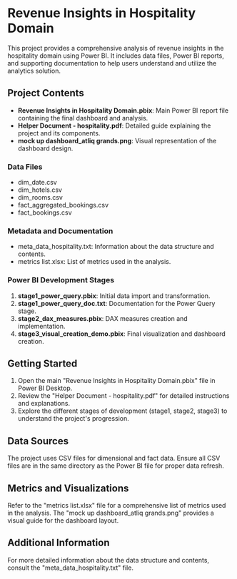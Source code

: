 

# Revenue Insights in Hospitality Domain

This project provides a comprehensive analysis of revenue insights in the hospitality domain using Power BI. It includes data files, Power BI reports, and supporting documentation to help users understand and utilize the analytics solution.

## Project Contents

- **Revenue Insights in Hospitality Domain.pbix**: Main Power BI report file containing the final dashboard and analysis.
- **Helper Document - hospitality.pdf**: Detailed guide explaining the project and its components.
- **mock up dashboard_atliq grands.png**: Visual representation of the dashboard design.

### Data Files
- dim_date.csv
- dim_hotels.csv
- dim_rooms.csv
- fact_aggregated_bookings.csv
- fact_bookings.csv

### Metadata and Documentation
- meta_data_hospitality.txt: Information about the data structure and contents.
- metrics list.xlsx: List of metrics used in the analysis.

### Power BI Development Stages
1. **stage1_power_query.pbix**: Initial data import and transformation.
2. **stage1_power_query_doc.txt**: Documentation for the Power Query stage.
3. **stage2_dax_measures.pbix**: DAX measures creation and implementation.
4. **stage3_visual_creation_demo.pbix**: Final visualization and dashboard creation.

## Getting Started

1. Open the main "Revenue Insights in Hospitality Domain.pbix" file in Power BI Desktop.
2. Review the "Helper Document - hospitality.pdf" for detailed instructions and explanations.
3. Explore the different stages of development (stage1, stage2, stage3) to understand the project's progression.

## Data Sources

The project uses CSV files for dimensional and fact data. Ensure all CSV files are in the same directory as the Power BI file for proper data refresh.

## Metrics and Visualizations

Refer to the "metrics list.xlsx" file for a comprehensive list of metrics used in the analysis. The "mock up dashboard_atliq grands.png" provides a visual guide for the dashboard layout.

## Additional Information

For more detailed information about the data structure and contents, consult the "meta_data_hospitality.txt" file.

